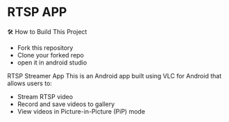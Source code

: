 # RTSP APP

🛠️ How to Build This Project
- Fork this repository
- Clone your forked repo
- open it in android studio

RTSP Streamer App
This is an Android app built using VLC for Android that allows users to:

- Stream RTSP video
- Record and save videos to gallery
- View videos in Picture-in-Picture (PiP) mode
